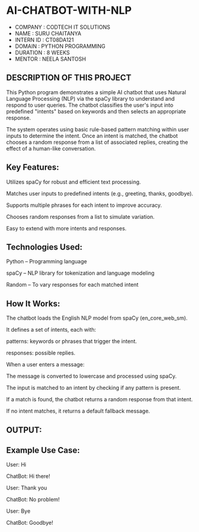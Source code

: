 # AI-CHATBOT-WITH-NLP
* COMPANY : CODTECH IT SOLUTIONS
* NAME : SURU CHAITANYA
* INTERN ID : CT08DA121
* DOMAIN : PYTHON PROGRAMMING
* DURATION : 8 WEEKS
* MENTOR : NEELA SANTOSH

## DESCRIPTION OF THIS PROJECT

This Python program demonstrates a simple AI chatbot that uses Natural Language Processing (NLP) via the spaCy library to understand and respond to user queries. The chatbot classifies the user's input into predefined "intents" based on keywords and then selects an appropriate response.

The system operates using basic rule-based pattern matching within user inputs to determine the intent. Once an intent is matched, the chatbot chooses a random response from a list of associated replies, creating the effect of a human-like conversation.

## Key Features:
Utilizes spaCy for robust and efficient text processing.

Matches user inputs to predefined intents (e.g., greeting, thanks, goodbye).

Supports multiple phrases for each intent to improve accuracy.

Chooses random responses from a list to simulate variation.

Easy to extend with more intents and responses.

## Technologies Used:
Python – Programming language

spaCy – NLP library for tokenization and language modeling

Random – To vary responses for each matched intent

## How It Works:
The chatbot loads the English NLP model from spaCy (en_core_web_sm).

It defines a set of intents, each with:

patterns: keywords or phrases that trigger the intent.

responses: possible replies.

When a user enters a message:

The message is converted to lowercase and processed using spaCy.

The input is matched to an intent by checking if any pattern is present.

If a match is found, the chatbot returns a random response from that intent.

If no intent matches, it returns a default fallback message.

## OUTPUT:

## Example Use Case:

User: Hi

ChatBot: Hi there!

User: Thank you

ChatBot: No problem!

User: Bye

ChatBot: Goodbye!

